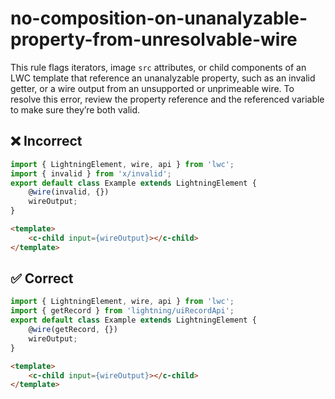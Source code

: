 # no-composition-on-unanalyzable-property-from-unresolvable-wire

This rule flags iterators, image `src` attributes, or child components of an LWC template that reference an unanalyzable property, such as an invalid getter, or a wire output from an unsupported or unprimeable wire. To resolve this error, review the property reference and the referenced variable to make sure they’re both valid.

## ❌ Incorrect

```javascript
import { LightningElement, wire, api } from 'lwc';
import { invalid } from 'x/invalid';
export default class Example extends LightningElement {
    @wire(invalid, {})
    wireOutput;
}

```

```html
<template>
    <c-child input={wireOutput}></c-child>
</template>

```

## ✅ Correct

```javascript
import { LightningElement, wire, api } from 'lwc';
import { getRecord } from 'lightning/uiRecordApi';
export default class Example extends LightningElement {
    @wire(getRecord, {})
    wireOutput;
}

```

```html
<template>
    <c-child input={wireOutput}></c-child>
</template>

```
